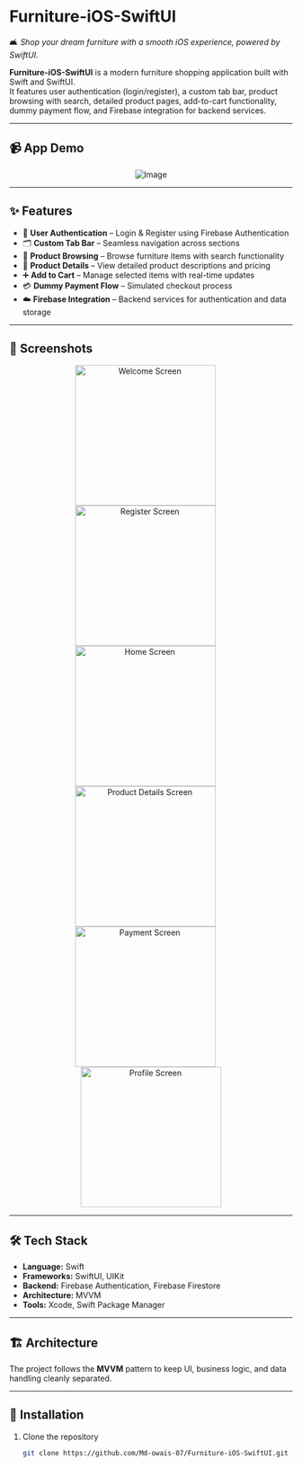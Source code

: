 # Furniture-iOS-SwiftUI  
🛋️ *Shop your dream furniture with a smooth iOS experience, powered by SwiftUI.*  

**Furniture-iOS-SwiftUI** is a modern furniture shopping application built with Swift and SwiftUI.  
It features user authentication (login/register), a custom tab bar, product browsing with search, detailed product pages, add-to-cart functionality, dummy payment flow, and Firebase integration for backend services.

---

## 📹 App Demo

<p align="center">
  <img src="https://github.com/user-attachments/assets/862a0300-b1e7-44f1-bf66-0aafef7fbaff" alt="Image" />
</p>

---

## ✨ Features
- 🔐 **User Authentication** – Login & Register using Firebase Authentication  
- 🗂 **Custom Tab Bar** – Seamless navigation across sections  
- 🛒 **Product Browsing** – Browse furniture items with search functionality  
- 📄 **Product Details** – View detailed product descriptions and pricing  
- ➕ **Add to Cart** – Manage selected items with real-time updates  
- 💳 **Dummy Payment Flow** – Simulated checkout process  
- ☁️ **Firebase Integration** – Backend services for authentication and data storage  

---

## 📸 Screenshots
<p align="center">
  <img src="docs/screenshots/welcome.png" alt="Welcome Screen" width="250" style="margin-right:20px;">
  <img src="docs/screenshots/register.png" alt="Register Screen" width="250" style="margin-right:20px;">
  <img src="docs/screenshots/dashboard.png" alt="Home Screen" width="250" style="margin-right:20px;">
  <img src="docs/screenshots/details.png" alt="Product Details Screen" width="250" style="margin-right:20px;">
  <img src="docs/screenshots/payment.png" alt="Payment Screen" width="250" style="margin-right:20px;">
  <img src="docs/screenshots/profile.png" alt="Profile Screen" width="250">
</p>

---

## 🛠 Tech Stack
- **Language:** Swift
- **Frameworks:** SwiftUI, UIKit  
- **Backend:** Firebase Authentication, Firebase Firestore  
- **Architecture:** MVVM  
- **Tools:** Xcode, Swift Package Manager  

---

## 🏗 Architecture
The project follows the **MVVM** pattern to keep UI, business logic, and data handling cleanly separated.


---

## 🚀 Installation
1. Clone the repository  
   ```bash
   git clone https://github.com/Md-owais-07/Furniture-iOS-SwiftUI.git
